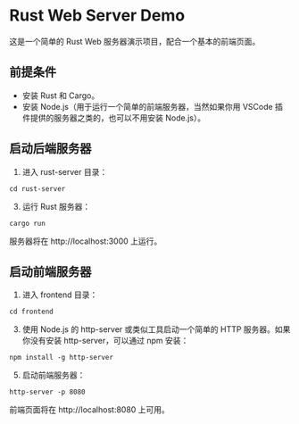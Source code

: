 # Rust Web Server Demo

这是一个简单的 Rust Web 服务器演示项目，配合一个基本的前端页面。

## 前提条件

- 安装 Rust 和 Cargo。
- 安装 Node.js（用于运行一个简单的前端服务器，当然如果你用 VSCode 插件提供的服务器之类的，也可以不用安装 Node.js）。

## 启动后端服务器

1. 进入 rust-server 目录：  
```shell
cd rust-server
```

3. 运行 Rust 服务器：   
```shell
cargo run   
```

服务器将在 http://localhost:3000 上运行。

## 启动前端服务器

1. 进入 frontend 目录：   
```shell
cd frontend  
```

3. 使用 Node.js 的 http-server 或类似工具启动一个简单的 HTTP 服务器。如果你没有安装 http-server，可以通过 npm 安装：   
```shell
npm install -g http-server   
```

5. 启动前端服务器：   
```shell
http-server -p 8080   
```

   前端页面将在 http://localhost:8080 上可用。

